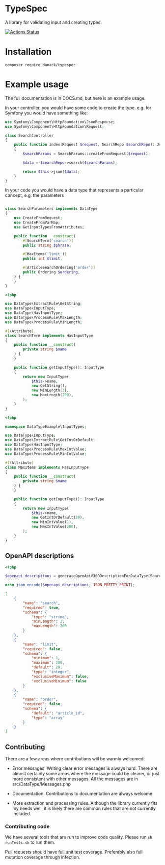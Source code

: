 # TypeSpec

A library for validating input and creating types.

[![Actions Status](https://github.com/Danack/TypeSpec/workflows/Tests/badge.svg)](https://github.com/Danack/TypeSpec/actions)

# Installation

```composer require danack/typespec```

# Example usage

The full documentation is in DOCS.md, but here is an example usage.

In your controller, you would have some code to create the type. e.g. for Symfony you would have something like:

```php
use Symfony\Component\HttpFoundation\JsonResponse;
use Symfony\Component\HttpFoundation\Request;

class SearchController
{
    public function index(Request $request, SearchRepo $searchRepo): JsonResponse
    {
        $searchParams = SearchParams::createFromRequest($request);

        $data = $searchRepo->search($searchParams);

        return $this->json($data);
    }
}
```


In your code you would have a data type that represents a particular concept, e.g. the parameters 

```php

class SearchParameters implements DataType
{
    use CreateFromRequest;
    use CreateFromVarMap;
    use GetInputTypesFromAttributes;

    public function __construct(
        #[SearchTerm('search')]
        public string $phrase,

        #[MaxItems('limit')]
        public int $limit,

        #[ArticleSearchOrdering('order')]
        public Ordering $ordering,
    ) {
    }
}
```


```php
<?php

use DataType\ExtractRule\GetString;
use DataType\InputType;
use DataType\HasInputType;
use DataType\ProcessRule\MaxLength;
use DataType\ProcessRule\MinLength;

#[\Attribute]
class SearchTerm implements HasInputType
{
    public function __construct(
        private string $name
    ) {
    }

    public function getInputType(): InputType
    {
        return new InputType(
            $this->name,
            new GetString(),
            new MinLength(3),
            new MaxLength(200),
        );
    }
}
```

```php
<?php

namespace DataTypeExample\InputTypes;

use DataType\InputType;
use DataType\ExtractRule\GetIntOrDefault;
use DataType\HasInputType;
use DataType\ProcessRule\MaxIntValue;
use DataType\ProcessRule\MinIntValue;

#[\Attribute]
class MaxItems implements HasInputType
{
    public function __construct(
        private string $name
    ) {
    }

    public function getInputType(): InputType
    {
        return new InputType(
            $this->name,
            new GetIntOrDefault(20),
            new MinIntValue(1),
            new MaxIntValue(200),
        );
    }
}
```

## OpenAPI descriptions

```php
<?php

$openapi_descriptions = generateOpenApiV300DescriptionForDataType(SearchParameters::class);

echo json_encode($openapi_descriptions, JSON_PRETTY_PRINT);
```


```json
[
    {
        "name": "search",
        "required": true,
        "schema": {
            "type": "string",
            "minLength": 3,
            "maxLength": 200
        }
    },
    {
        "name": "limit",
        "required": false,
        "schema": {
            "minimum": 1,
            "maximum": 200,
            "default": 20,
            "type": "integer",
            "exclusiveMaximum": false,
            "exclusiveMinimum": false
        }
    },
    {
        "name": "order",
        "required": false,
        "schema": {
            "default": "article_id",
            "type": "array"
        }
    }
]
```













## Contributing

There are a few areas where contributions will be warmly welcomed:

- Error messages. Writing clear error messages is always hard. There are almost certainly some areas where the message could be clearer, or just more consistent with other messages. All the messages are in src/DataType/Messages.php

- Documentation. Contributions to documentation are always welcome.

- More extraction and processing rules. Although the library currently fits my needs well, it is likely there are common rules that are not currently included.

### Contributing code

We have several tools that are run to improve code quality. Please run `sh runTests.sh` to run them.

Pull requests should have full unit test coverage. Preferably also full mutation coverage through infection.




